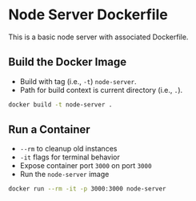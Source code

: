 # Node Server Dockerfile

This is a basic node server with associated Dockerfile.

## Build the Docker Image

- Build with tag (i.e., `-t`) `node-server`.
- Path for build context is current directory (i.e., `.`).

```bash
docker build -t node-server .
```

## Run a Container

- `--rm` to cleanup old instances
- `-it` flags for terminal behavior
- Expose container port `3000` on port `3000`
- Run the `node-server` image

```bash
docker run --rm -it -p 3000:3000 node-server
```
